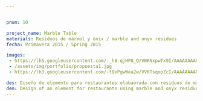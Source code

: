 ```yaml
---


pnum: 10

project_name: Marble Table
materials: Residuos de mármol y ónix / marble and onyx residues
fecha: Primavera 2015 / Spring 2015

images:
 - https://lh5.googleusercontent.com/-_h8-qjHP8_Q/VWKNxpwTx9I/AAAAAAAAR2o/KWzCowi8Zpc/w769-h577-no/mesa%2B2.jpg
 - /assets/img/portfolio/propuesta1.jpg
 - https://lh3.googleusercontent.com/-tQxPgwWea2w/VVKTsqopZcI/AAAAAAAARhE/kMNuTlxNBWo/w385-h577-no/IMG_4974.JPG

des: Diseño de elemento para restaurantes elabaorada con residuos de mármol y ónix. Proyecto de Tesina Primavera 2015.
den: Design of an element for restaurants using marble and onyx residues. Thesis Proyect, Spring 2015
---
```

